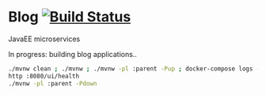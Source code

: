 # Blog [![Build Status](https://travis-ci.org/daggerok/java-ee-microservices.svg?branch=master)](https://travis-ci.org/daggerok/java-ee-microservices)
JavaEE microservices

In progress: building blog applications..

```bash
./mvnw clean ; ./mvnw ; ./mvnw -pl :parent -Pup ; docker-compose logs -ft
http :8080/ui/health
./mvnw -pl :parent -Pdown
```
